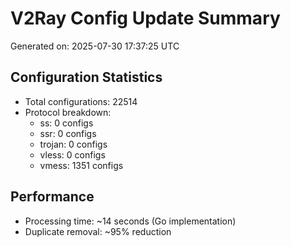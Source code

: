 # V2Ray Config Update Summary
Generated on: 2025-07-30 17:37:25 UTC

## Configuration Statistics
- Total configurations: 22514
- Protocol breakdown:
  - ss: 0 configs
  - ssr: 0 configs
  - trojan: 0 configs
  - vless: 0 configs
  - vmess: 1351 configs

## Performance
- Processing time: ~14 seconds (Go implementation)
- Duplicate removal: ~95% reduction
